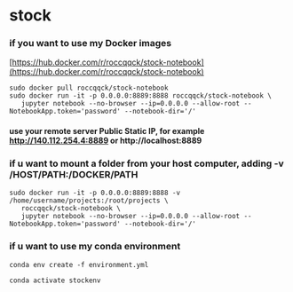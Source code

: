 # stock

### if you want to use my Docker images
[https://hub.docker.com/r/roccqqck/stock-notebook](https://hub.docker.com/r/roccqqck/stock-notebook)
`````` 
sudo docker pull roccqqck/stock-notebook
sudo docker run -it -p 0.0.0.0:8889:8888 roccqqck/stock-notebook \
   jupyter notebook --no-browser --ip=0.0.0.0 --allow-root --NotebookApp.token='password' --notebook-dir='/'
``````
#### use your remote server Public Static IP, for example  http://140.112.254.4:8889 or http://localhost:8889



### if u want to mount a folder from your host computer, adding -v /HOST/PATH:/DOCKER/PATH 
`````` 
sudo docker run -it -p 0.0.0.0:8889:8888 -v /home/username/projects:/root/projects \
   roccqqck/stock-notebook \
   jupyter notebook --no-browser --ip=0.0.0.0 --allow-root --NotebookApp.token='password' --notebook-dir='/'
``````


### if u want to use my conda environment
```
conda env create -f environment.yml

conda activate stockenv
```
